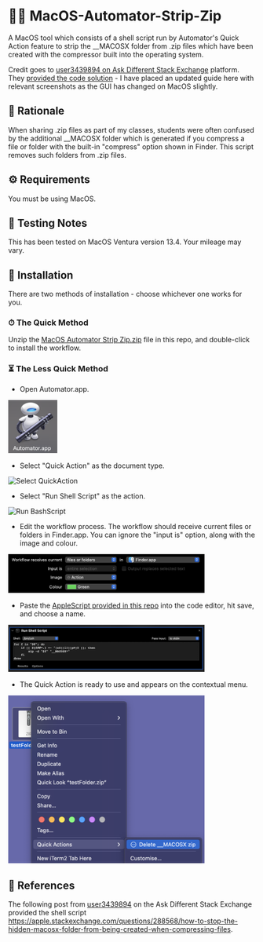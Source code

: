 # 👩‍💻 MacOS-Automator-Strip-Zip
A MacOS tool which consists of a shell script run by Automator's Quick Action feature to strip the __MACOSX folder from .zip files which have been created with the compressor built into the operating system.

Credit goes to <a href="https://apple.stackexchange.com/users/115523/user3439894">user3439894 on Ask Different Stack Exchange</a> platform. They <a href="https://apple.stackexchange.com/questions/288568/how-to-stop-the-hidden-macosx-folder-from-being-created-when-compressing-files">provided the code solution</a> - I have placed an updated guide here with relevant screenshots as the GUI has changed on MacOS slightly.


## 🤔 Rationale
When sharing .zip files as part of my classes, students were often confused by the additional __MACOSX folder which is generated if you compress a file or folder with the built-in "compress" option shown in Finder. This script removes such folders from .zip files.


## ⚙️ Requirements
You must be using MacOS.


## 🔨 Testing Notes
This has been tested on MacOS Ventura version 13.4. Your mileage may vary.

## 👾 Installation
There are two methods of installation - choose whichever one works for you.


### ⏱ The Quick Method
Unzip the <a href="https://github.com/Lynsay/MacOS-Automator-Strip-Zip/blob/main/MacOS-Automator-Strip-Zip.zip">MacOS Automator Strip Zip.zip</a> file in this repo, and double-click to install the workflow.

### ⏳ The Less Quick Method
- Open Automator.app.
<img src="https://raw.githubusercontent.com/Lynsay/MacOS-Automator-Strip-Zip/main/gfx/Automator.png" alt="Automator" width="100"/>

- Select "Quick Action" as the document type.
<img src="https://raw.githubusercontent.com/Lynsay/MMacOS-Automator-Strip-Zip/main/gfx/SelectQuickAction.png" alt="Select QuickAction" width="400"/>

- Select "Run Shell Script" as the action.
<img src="https://raw.githubusercontent.com/Lynsay/MMacOS-Automator-Strip-Zip/main/gfx/RunBashScript.png" alt="Run BashScript" width="400"/>

- Edit the workflow process.  The workflow should receive current files or folders in Finder.app.  You can ignore the "input is" option, along with the image and colour.
<img src="https://raw.githubusercontent.com/Lynsay/MacOS-Automator-Strip-Zip/main/gfx/WorkflowProcess.png" alt="Workflow Process" width="400"/>

- Paste the <a href="https://github.com/Lynsay/MacOS-Automator-Strip-Zip/blob/main/PowerPoint-or-Keynote-to-PDF.applescript">AppleScript provided in this repo</a> into the code editor, hit save, and choose a name.
<img src="https://raw.githubusercontent.com/Lynsay/MacOS-Automator-Strip-Zip/main/gfx/PasteShellScript.png" alt="Paste Shell Script" width="400"/>

- The Quick Action is ready to use and appears on the contextual menu.
<img src="https://raw.githubusercontent.com/Lynsay/MacOS-Automator-Strip-Zip/main/gfx/QuickActionMenu.png" alt="Menu Screenshot" width="400"/>

## 📖 References
The following post from <a href="https://apple.stackexchange.com/users/115523/user3439894">user3439894</a> on the Ask Different Stack Exchange provided the shell script <a href="https://apple.stackexchange.com/questions/288568/how-to-stop-the-hidden-macosx-folder-from-being-created-when-compressing-files">https://apple.stackexchange.com/questions/288568/how-to-stop-the-hidden-macosx-folder-from-being-created-when-compressing-files</a>.
